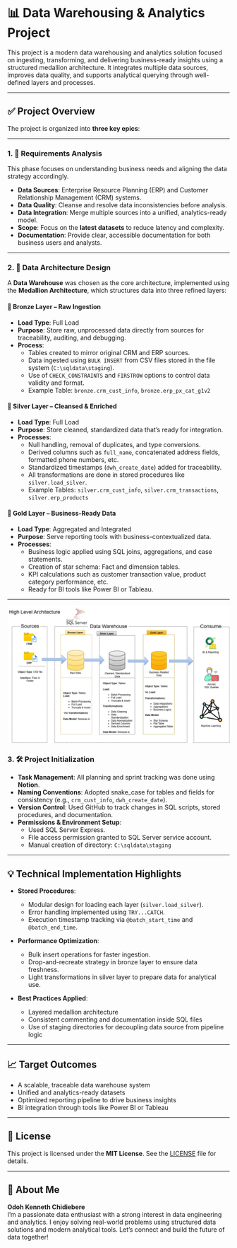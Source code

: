 # 📊 Data Warehousing & Analytics Project

This project is a modern data warehousing and analytics solution focused on ingesting, transforming, and delivering business-ready insights using a structured medallion architecture. It integrates multiple data sources, improves data quality, and supports analytical querying through well-defined layers and processes.

---

## ✅ Project Overview

The project is organized into **three key epics**:

---

### 1. 📌 Requirements Analysis

This phase focuses on understanding business needs and aligning the data strategy accordingly.

- **Data Sources**: Enterprise Resource Planning (ERP) and Customer Relationship Management (CRM) systems.  
- **Data Quality**: Cleanse and resolve data inconsistencies before analysis.  
- **Data Integration**: Merge multiple sources into a unified, analytics-ready model.  
- **Scope**: Focus on the **latest datasets** to reduce latency and complexity.  
- **Documentation**: Provide clear, accessible documentation for both business users and analysts.

---

### 2. 🧱 Data Architecture Design

A **Data Warehouse** was chosen as the core architecture, implemented using the **Medallion Architecture**, which structures data into three refined layers:

#### 🥉 Bronze Layer – Raw Ingestion
- **Load Type**: Full Load  
- **Purpose**: Store raw, unprocessed data directly from sources for traceability, auditing, and debugging.  
- **Process**:
  - Tables created to mirror original CRM and ERP sources.
  - Data ingested using `BULK INSERT` from CSV files stored in the file system (`C:\sqldata\staging`).
  - Use of `CHECK_CONSTRAINTS` and `FIRSTROW` options to control data validity and format.
  - Example Table: `bronze.crm_cust_info`, `bronze.erp_px_cat_g1v2`

#### 🥈 Silver Layer – Cleansed & Enriched
- **Load Type**: Full Load  
- **Purpose**: Store cleaned, standardized data that’s ready for integration.  
- **Processes**:
  - Null handling, removal of duplicates, and type conversions.
  - Derived columns such as `full_name`, concatenated address fields, formatted phone numbers, etc.
  - Standardized timestamps (`dwh_create_date`) added for traceability.
  - All transformations are done in stored procedures like `silver.load_silver`.
  - Example Tables: `silver.crm_cust_info`, `silver.crm_transactions`, `silver.erp_products`

#### 🥇 Gold Layer – Business-Ready Data
- **Load Type**: Aggregated and Integrated  
- **Purpose**: Serve reporting tools with business-contextualized data.  
- **Processes**:
  - Business logic applied using SQL joins, aggregations, and case statements.
  - Creation of star schema: Fact and dimension tables.
  - KPI calculations such as customer transaction value, product category performance, etc.
  - Ready for BI tools like Power BI or Tableau.
  
---
![High Level Architecture](https://raw.githubusercontent.com/KennethOdoh157/sql-data-warehouse-project/main/docs/high_level_architecture.jpg)

### 3. 🛠️ Project Initialization

- **Task Management**: All planning and sprint tracking was done using **Notion**.
- **Naming Conventions**: Adopted snake_case for tables and fields for consistency (e.g., `crm_cust_info`, `dwh_create_date`).
- **Version Control**: Used GitHub to track changes in SQL scripts, stored procedures, and documentation.
- **Permissions & Environment Setup**:
  - Used SQL Server Express.
  - File access permission granted to SQL Server service account.
  - Manual creation of directory: `C:\sqldata\staging`

---

## 💡 Technical Implementation Highlights

- **Stored Procedures**: 
  - Modular design for loading each layer (`silver.load_silver`).
  - Error handling implemented using `TRY...CATCH`.
  - Execution timestamp tracking via `@batch_start_time` and `@batch_end_time`.

- **Performance Optimization**:
  - Bulk insert operations for faster ingestion.
  - Drop-and-recreate strategy in bronze layer to ensure data freshness.
  - Light transformations in silver layer to prepare data for analytical use.

- **Best Practices Applied**:
  - Layered medallion architecture
  - Consistent commenting and documentation inside SQL files
  - Use of staging directories for decoupling data source from pipeline logic

---

## 📈 Target Outcomes

- A scalable, traceable data warehouse system  
- Unified and analytics-ready datasets  
- Optimized reporting pipeline to drive business insights  
- BI integration through tools like Power BI or Tableau

---

## 📄 License

This project is licensed under the **MIT License**. See the [LICENSE](LICENSE) file for details.

---

## 🙋 About Me

**Odoh Kenneth Chidiebere**  
I’m a passionate data enthusiast with a strong interest in data engineering and analytics. I enjoy solving real-world problems using structured data solutions and modern analytical tools. Let’s connect and build the future of data together!
